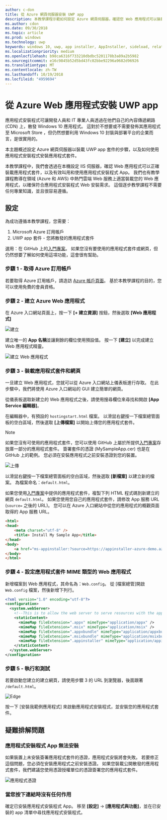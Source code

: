 ```yaml
---
author: c-don
title: 從 Azure 網頁伺服器安裝 UWP app
description: 本教學課程示範如何設定 Azure 網頁伺服器，確認您 Web 應用程式可以裝載應用程式套件，以及有效叫用和使用應用程式安裝程式。
ms.author: cdon
ms.date: 09/30/2018
ms.topic: article
ms.prod: windows
ms.technology: uwp
keywords: windows 10, uwp, app installer, AppInstaller, sideload, related set, optional packages, Azure web server, 應用程式安裝程式, 側載, 相關集合, 選用套件, Azure 網頁伺服器
ms.localizationpriority: medium
ms.openlocfilehash: b98ca6316f733210dbdbc5201178b3a89a2b5982
ms.sourcegitcommit: e16c9845b52d5bd43fc02bbe92296a9682d96926
ms.translationtype: MT
ms.contentlocale: zh-TW
ms.lasthandoff: 10/19/2018
ms.locfileid: "4959694"
---
```

# <a name="install-a-uwp-app-from-an-azure-web-app"></a>從 Azure Web 應用程式安裝 UWP app

應用程式安裝程式可讓開發人員和 IT 專業人員透過在他們自己的內容傳遞網路 (CDN) 上，散發 Windows 10 應用程式。 這對於不想要或不需要發佈其應用程式至 Microsoft Store ，但仍然想要利用 Windows 10 封裝與部署平台的企業而言，是很實用的。

本主題概述設定 Azure 網頁伺服器以裝載 UWP app 套件的步驟，以及如何使用應用程式安裝程式安裝應用程式套件。

本教學課程中，我們會透過在本機設定 IIS 伺服器，確認 Web 應用程式可以正確裝載應用程式套件，以及有效叫用和使用應用程式安裝程式 App。 我們也有教學課程教導在領域 (Azure 和 AWS) 中熱門雲端 Web 服務上適當裝載您的 Web 應用程式，以確保符合應用程式安裝程式 Web 安裝需求。 這個逐步教學課程不需要任何專業知識，並且很容易遵循。 

## <a name="setup"></a>設定

為成功遵循本教學課程，您需要：
 
1. Microsoft Azure 訂用帳戶 
2. UWP app 套件 - 您將散發的應用程式套件

選用：在 GitHub 上的[入門專案](https://github.com/AppInstaller/MySampleWebApp)。 如果您沒有要使用的應用程式套件或網頁，但仍然想要了解如何使用這項功能，這會很有幫助。

### <a name="step-1---get-an-azure-subscription"></a>步驟 1 - 取得 Azure 訂用帳戶
若要取得 Azure 訂用帳戶，請造訪 [Azure 帳戶頁面](https://azure.microsoft.com/free/)。 基於本教學課程的目的，您可以使用免費的會員資格。

### <a name="step-2---create-an-azure-web-app"></a>步驟 2 - 建立 Azure Web 應用程式 
在 Azure 入口網站頁面上，按一下 **\[+ 建立資源\]** 按鈕，然後選取 **\[Web 應用程式\]**

![建立](images/azure-create-app.png)

建立唯一的 **App 名稱**並讓剩餘的欄位使用預設值。 按一下 **\[建立\]** 以完成建立 Web 應用程式精靈。 

![建立 Web 應用程式](images/azure-create-app-2.png)

### <a name="step-3---hosting-the-app-package-and-the-web-page"></a>步驟 3 - 裝載應用程式套件和網頁 
一旦建立 Web 應用程式，您就可以從 Azure 入口網站上儀表板進行存取。 在此步驟中，我們將使用 Azure 入口網站的 GUI 建立簡單的網頁。

從儀表板選取新建立的 Web 應用程式之後，請使用搜尋欄位來尋找和開啟 **\[App Service 編輯器\]**。 

在編輯器中，有預設的 `hostingstart.html` 檔案。 以滑鼠右鍵按一下檔案總管面板的空白區域，然後選取 **\[上傳檔案\]** 以開始上傳您的應用程式套件。

> [!NOTE]
> 如果您沒有可使用的應用程式套件，您可以使用 GitHub 上屬於所提供[入門專案](https://github.com/AppInstaller/MySampleWebApp)存放庫一部分的應用程式套件。 簽署套件的憑證 (MySampleApp.cer) 也是在 GitHub 上的範例。 您必須在安裝應用程式之前安裝憑證到您的裝置。

![上傳](images/azure-upload-file.png)

以滑鼠右鍵按一下檔案總管面板的空白區域，然後選取 **\[新檔案\]** 以建立新的檔案。 為檔案命名：`default.html`。

如果您使用[入門專案](https://github.com/AppInstaller/MySampleWebApp)中提供的應用程式套件，複製下列 HTML 程式碼到新建立的網頁 `default.html`。 如果您使用您自己的應用程式套件，請修改 App 服務 URL (`source=` 之後的 URL)。 您可以在 Azure 入口網站中從您的應用程式的概觀頁面取得的 App 服務 URL。

```html
<html>
<head>
    <meta charset="utf-8" />
    <title> Install My Sample App</title>
</head>
<body>
    <a href="ms-appinstaller:?source=https://appinstaller-azure-demo.azurewebsites.net/MySampleApp.appxbundle"> Install My Sample App</a>
</body>
</html>
```

### <a name="step-4---configure-the-web-app-for-app-package-mime-types"></a>步驟 4 - 設定應用程式套件 MIME 類型的 Web 應用程式

新增檔案到 Web 應用程式，其命名為：`Web.config`。 從 [檔案總管]開啟 `Web.config` 檔案，然後新增下列行。 

```xml
<?xml version="1.0" encoding="utf-8"?>
<configuration>
  <system.webServer>
    <!--This is to allow the web server to serve resources with the appropriate file extension-->
    <staticContent>
      <mimeMap fileExtension=".appx" mimeType="application/appx" />
      <mimeMap fileExtension=".msix" mimeType="application/msix" />
      <mimeMap fileExtension=".appxbundle" mimeType="application/appxbundle" />
      <mimeMap fileExtension=".msixbundle" mimeType="application/msixbundle" />
      <mimeMap fileExtension=".appinstaller" mimeType="application/appinstaller" />
    </staticContent>
  </system.webServer>
</configuration>
```

### <a name="step-5---run-and-test"></a>步驟 5 - 執行和測試

若要啟動您建立的建立網頁，請使用步驟 3 的 URL 到瀏覽器，後面跟著 `/default.html`。 

![Edge](images/edge.png)

按一下 \[安裝我範例應用程式\] 來啟動應用程式安裝程式，並安裝您的應用程式套件。 

## <a name="troubleshooting-issues"></a>疑難排解問題

### <a name="app-installer-app-fails-to-install"></a>應用程式安裝程式 App 無法安裝 
如果裝置上未安裝簽署應用程式套件的憑證，應用程式安裝將會失敗。 若要修正這個問題，您必須在安裝應用程式之前安裝憑證。 如果您裝載公開散發的應用程式套件，我們建議您使用憑證授權單位的憑證簽署您的應用程式套件。 

![應用程式憑證](images/aws-app-cert.png)

### <a name="nothing-happens-when-you-click-the-link"></a>當您按下連結時沒有任何作用 
確定已安裝應用程式安裝程式 App。 移至 **\[設定\]** -> **\[應用程式與功能\]**，並在已安裝的 app 清單中尋找應用程式安裝程式。 

